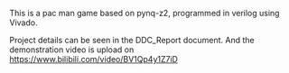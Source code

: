 This is a pac man game based on pynq-z2, programmed in verilog using Vivado. 

Project details can be seen in the DDC_Report document. And the demonstration video is upload on https://www.bilibili.com/video/BV1Qp4y1Z7iD
